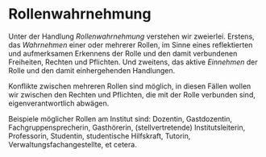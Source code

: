 <!---
   NAME - The NAME of this project is:
ethos

  FILE - The FILENAME of the current file is:
/a3.md

  CREATION - This project was CREATED on:
2017-01-28-16:15:00 UTC

  MODIFICATION - This project was last MODIFIED on:
2017-01-28-16:15:00 UTC

  VERSION - The current VERSION of this project is:
<git-commit-hash>-2017-01-28-16:15:00 UTC

  CREATOR(S) - This project was CREATED by:
Michael Czechowski, Martin Maga

  CONTACT - You can CONTACT the creator(s) or developer(s) of this project at:
E-Mail: mail@martinmaga.de

  COPYRIGHT - The COPYRIGHT holder of this project is:
COPYRIGHT (c) 2016 Martin Maga

  LICENSE - This project is LICENSED under the following license:
Martin Maga 2016 CC BY-SA 4.0 https://creativecommons.org

  SUBFILE – This is a SUBFILE! For more INFORMATION on this project go to:
/README.md
--->
# Rollenwahrnehmung

Unter der Handlung *Rollenwahrnehmung* verstehen wir zweierlei. Erstens, das *Wahrnehmen* einer oder mehrerer Rollen, im Sinne eines reflektierten und aufmerksamen Erkennens der Rolle und den damit verbundenen Freiheiten, Rechten und Pflichten. 
Und zweitens, das aktive *Einnehmen* der Rolle und den damit einhergehenden Handlungen.

Konflikte zwischen mehreren Rollen sind möglich, in diesen Fällen wollen wir zwischen den Rechten und Pflichten, die mit der Rolle verbunden sind, eigenverantwortlich abwägen.

Beispiele möglicher Rollen am Institut sind: Dozentin, Gastdozentin, Fachgruppensprecherin, Gasthörerin, (stellvertretende) Institutsleiterin, Professorin, Studentin, studentische Hilfskraft, Tutorin, Verwaltungsfachangestellte, et cetera.
